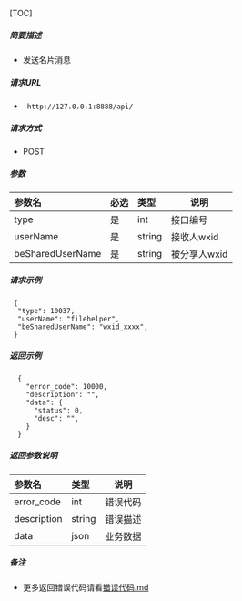 

[TOC]
    
##### 简要描述

- 发送名片消息

##### 请求URL
- ` http://127.0.0.1:8888/api/`
  
##### 请求方式
- POST 

##### 参数

| 参数名              | 必选 | 类型     | 说明       |   
|:-----------------|:---|:-------|----------|   
| type             | 是  | int    | 接口编号     |   
| userName         | 是  | string | 接收人wxid  |   
| beSharedUserName | 是  | string | 被分享人wxid |   

##### 请求示例

```
 {
  "type": 10037,
  "userName": "filehelper",
  "beSharedUserName": "wxid_xxxx",
 } 
```

##### 返回示例 

``` 
  {
    "error_code": 10000,
    "description": "",
    "data": {
      "status": 0,
      "desc": "",
    }
  }
```

##### 返回参数说明 

| 参数名         | 类型     | 说明   |   
|:------------|:-------|------|   
| error_code  | int    | 错误代码 |   
| description | string | 错误描述 |   
| data        | json   | 业务数据 |   

##### 备注 

- 更多返回错误代码请看[错误代码.md](../错误代码.md)






